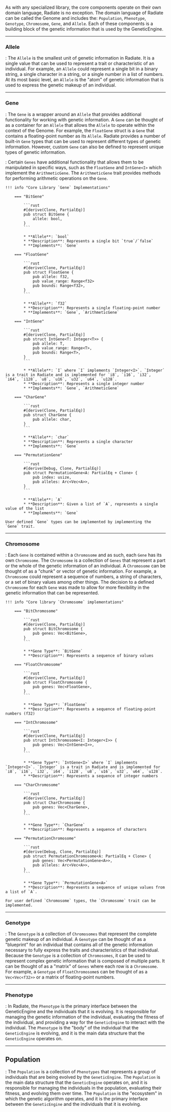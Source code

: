 As with any specialized library, the core components operate on their own domain language, Radiate is no exception. The domain language of Radiate can be called the Genome and includes the: `Population`, `Phenotype`, `Genotype`, `Chromosome`, `Gene`, and `Allele`. Each of these components is a building block of the genetic information that is used by the GeneticEngine. 

---

### Allele
: The `Allele` is the smallest unit of genetic information in Radiate. It is a single value that can be used to represent a trait or characteristic of an individual. For example, an `Allele` could represent a single bit in a binary string, a single character in a string, or a single number in a list of numbers. At its most basic level, an `Allele` is the "atom" of genetic information that is used to express the genetic makeup of an individual.

___
### Gene
: The `Gene` is a wrapper around an `Allele` that provides additional functionality for working with genetic information. A `Gene` can be thought of as a container for an `Allele` that allows the `Allele` to operate within the context of the Genome. For example, the `FloatGene` struct is a `Gene` that contains a floating-point number as its `Allele`. Radiate provides a number of built-in `Gene` types that can be used to represent different types of genetic information. However, custom `Gene` can also be defined to represent unique types of genetic information.

 : Certain `Genes` have additional functionality that allows them to be manipulated in specific ways, such as the `FloatGene` and `IntGene<I>` which implement the `ArithmeticGene`. The `ArithmeticGene` trait provides methods for performing arithmetic operations on the `Gene`.

    !!! info "Core Library `Gene` Implementations"

        === "BitGene"

            ```rust
            #[derive(Clone, PartialEq)]
            pub struct BitGene {
                allele: bool,
            }
            ```

            * **Allele**: `bool`
            * **Description**: Represents a single bit `true`/`false`
            * **Implements**: `Gene`

        === "FloatGene"

            ```rust
            #[derive(Clone, PartialEq)]
            pub struct FloatGene {
                pub allele: f32,
                pub value_range: Range<f32>
                pub bounds: Range<f32>,
            }
            ```

            * **Allele**: `f32`
            * **Description**: Represents a single floating-point number
            * **Implements**: `Gene`, `ArithmeticGene`

        === "IntGene"

            ```rust
            #[derive(Clone, PartialEq)]
            pub struct IntGene<T: Integer<T>> {
                pub allele: T,
                pub value_range: Range<T>,
                pub bounds: Range<T>,
            }
            ```

            * **Allele**: `I` where `I` implements `Integer<I>`. `Integer` is a trait in Radiate and is implemented for `i8`, `i16`, `i32`, `i64`, `i128`, `u8`, `u16`, `u32`, `u64`, `u128`.
            * **Description**: Represents a single integer number
            * **Implements**: `Gene`, `ArithmeticGene`
    
        === "CharGene"

            ```rust
            #[derive(Clone, PartialEq)]
            pub struct CharGene {
                pub allele: char,
            }
            ```

            * **Allele**: `char`
            * **Description**: Represents a single character
            * **Implements**: `Gene`
    
        === "PermutationGene"

            ```rust
            #[derive(Debug, Clone, PartialEq)]
            pub struct PermutationGene<A: PartialEq + Clone> {
                pub index: usize,
                pub alleles: Arc<Vec<A>>,
            }
            ```

            * **Allele**: `A`
            * **Description**: Given a list of `A`, represents a single value of the list
            * **Implements**: `Gene`

    User defined `Gene` types can be implemented by implementing the `Gene` trait.


___
### Chromosome
: Each `Gene` is contained within a `Chromosome` and as such, each `Gene` has its own `Chromosome`.
The `Chromosome` is a collection of `Genes` that represent a part or the whole of the genetic information of an individual. A `Chromosome` can be thought of as a "chunk" or vector of genetic information. For example, a `Chromosome` could represent a sequence of numbers, a string of characters, or a set of binary values among other things. The decision to a defined `Chromosome` for each `Gene` was made to allow for more flexibility in the genetic information that can be represented. 

    !!! info "Core library `Chromosome` implementations"

        === "BitChromosome"

            ```rust
            #[derive(Clone, PartialEq)]
            pub struct BitChromosome {
                pub genes: Vec<BitGene>,
            }
            ```

            * **Gene Type**: `BitGene`
            * **Description**: Represents a sequence of binary values

        === "FloatChromosome"

            ```rust
            #[derive(Clone, PartialEq)]
            pub struct FloatChromosome {
                pub genes: Vec<FloatGene>,
            }
            ```

            * **Gene Type**: `FloatGene`
            * **Description**: Represents a sequence of floating-point numbers (f32)

        === "IntChromosome"

            ```rust
            #[derive(Clone, PartialEq)]
            pub struct IntChromosome<I: Integer<I>> {
                pub genes: Vec<IntGene<I>>,
            } 
            ```

            * **Gene Type**: `IntGene<I>` where `I` implements `Integer<I>`. `Integer` is a trait in Radiate and is implemented for `i8`, `i16`, `i32`, `i64`, `i128`, `u8`, `u16`, `u32`, `u64`, `u128`.
            * **Description**: Represents a sequence of integer numbers

        === "CharChromosome"

            ```rust
            #[derive(Clone, PartialEq)]
            pub struct CharChromosome {
                pub genes: Vec<CharGene>,
            }
            ```

            * **Gene Type**: `CharGene`
            * **Description**: Represents a sequence of characters

        === "PermutationChromosome"

            ```rust
            #[derive(Debug, Clone, PartialEq)]
            pub struct PermutationChromosome<A: PartialEq + Clone> {
                pub genes: Vec<PermutationGene<A>>,
                pub alleles: Arc<Vec<A>>,
            }
            ```

            * **Gene Type**: `PermutationGene<A>`
            * **Description**: Represents a sequence of unique values from a list of `A`.

    For user defined `Chromosome` types, the `Chromosome` trait can be implemented.

___
### Genotype
: The `Genotype` is a collection of `Chromosomes` that represent the complete genetic makeup of an individual. A `Genotype` can be thought of as a "blueprint" for an individual that contains all of the genetic information necessary to fully express the traits and characteristics of that individual. Because the `Genotype` is a collection of `Chromosomes`, it can be used to represent complex genetic information that is composed of multiple parts. It can be thought of as a "matrix" of `Genes` where each row is a `Chromosome`. For example, a `Genotype` of `FloatChromosome`s can be thought of as a `Vec<Vec<f32>>` or a matrix of floating-point numbers.

___
### Phenotype
: In Radiate, the `Phenotype` is the primary interface between the GeneticEngine and the individuals that it is evolving. It is responsible for managing the genetic information of the individual, evaluating the fitness of the individual, and providing a way for the `GeneticEngine` to interact with the individual. The `Phenotype` is the "body" of the individual that the `GeneticEngine` is evolving, and it is the main data structure that the `GeneticEngine` operates on.

___
## Population
: The `Population` is a collection of `Phenotypes` that represents a group of individuals that are being evolved by the `GeneticEngine`. The `Population` is the main data structure that the `GeneticEngine` operates on, and it is responsible for managing the individuals in the population, evaluating their fitness, and evolving them over time. The `Population` is the "ecosystem" in which the genetic algorithm operates, and it is the primary interface between the `GeneticEngine` and the individuals that it is evolving.
